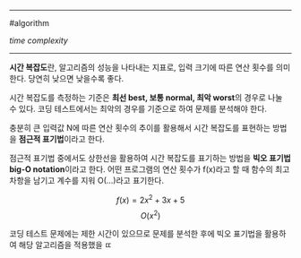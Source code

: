 
---

#algorithm 

_time complexity_

---

**시간 복잡도**란, 알고리즘의 성능을 나타내는 지표로, 입력 크기에 따른 연산 횟수를 의미한다. 당연히 낮으면 낮을수록 좋다.

시간 복잡도를 측정하는 기준은 **최선 best, 보통 normal, 최악 worst**의 경우로 나눌 수 있다. 코딩 테스트에서는 최악의 경우를 기준으로 하여 문제를 분석해야 한다.

충분히 큰 입력값 N에 따른 연산 횟수의 추이를 활용해서 시간 복잡도를 표현하는 방법을 **점근적 표기법**이라고 한다.

점근적 표기법 중에서도 상한선을 활용하여 시간 복잡도를 표기하는 방법을 **빅오 표기법 big-O notation**이라고 한다. 어떤 프로그램의 연산 횟수가 f(x)라고 할 때 함수의 최고차항을 남기고 계수를 지워 O(...)라고 표기한다.

$$f(x) = 2x^2 + 3x + 5$$ 
$$O(x^2)$$

코딩 테스트 문제에는 제한 시간이 있으므로 문제를 분석한 후에 빅오 표기법을 활용하여 해당 알고리즘을 적용했을 ㄸ